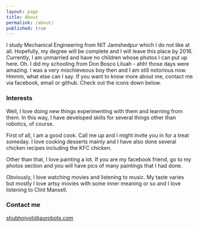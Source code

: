 ```yaml
---
layout: page
title: About
permalink: /about/
published: true
---
```


I study Mechanical Engineering from NIT Jamshedpur which I do not like at all. Hopefully, my degree will be complete and I will leave this place by 2016. Currently, I am unmarried and have no children whose photos I can put up here. 
Oh. I did my schooling from Don Bosco Liluah - ahh! those days were amazing. I was a very mischieveous boy then and I am still notorious now. Hmmm, what else can I say. If you want to know more about me, contact me via facebook, email or github. Check out the icons down below.

### Interests
Well, I love doing new things experimenting with them and learning from them. In this way, I have developed skills for several things other than robotics, of course.

First of all, I am a good cook. Call me up and I might invite you in for a treat someday. I love cooking desserts mainly and I have also done several chicken recipes including the KFC chicken.

Other than that, I love painting a lot. If you are my facebook friend, go to my photos section and you will have pics of many paintings that I had done.

Obviously, I love watching movies and listening to music. My taste varies but mostly I love artsy movies with some inner meaning or so and I love listening to Clint Mansell.


### Contact me

[shubhojyoti@aurobots.com](mailto:shubhojyoti@aurobots.com)